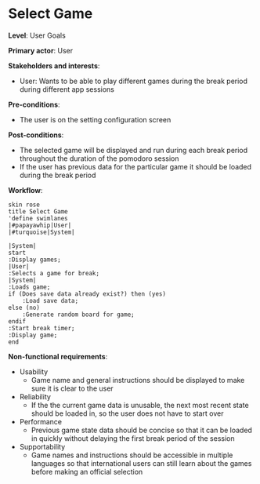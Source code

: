 # Select Game

**Level**: User Goals

**Primary actor**: User

**Stakeholders and interests**:
- User: Wants to be able to play different games during the break period during different app 
sessions

**Pre-conditions**:
- The user is on the setting configuration screen

**Post-conditions**:
- The selected game will be displayed and run during each break period throughout the duration of
the pomodoro session
- If the user has previous data for the particular game it should be loaded during the break period

**Workflow**:
```puml
skin rose
title Select Game
'define swimlanes
|#papayawhip|User|
|#turquoise|System| 

|System|
start
:Display games;
|User|
:Selects a game for break;
|System|
:Loads game;
if (Does save data already exist?) then (yes)
    :Load save data;
else (no)
    :Generate random board for game;
endif
:Start break timer;
:Display game;
end
```

**Non-functional requirements**:
- Usability
    - Game name and general instructions should be displayed to make sure it is clear to the user
- Reliability
    - If the the current game data is unusable, the next most recent state should be loaded in, so
the user does not have to start over
- Performance
    - Previous game state data should be concise so that it can be loaded in quickly without delaying
the first break period of the session
- Supportability
    - Game names and instructions should be accessible in multiple languages so that international
users can still learn about the games before making an official selection